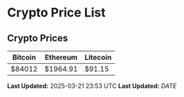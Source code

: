 # Crypto Price List

## Crypto Prices
| Bitcoin | Ethereum | Litecoin |
| ------- | -------- | -------- |
| $84012 | $1964.91 | $91.15 |
**Last Updated:** 2025-03-21 23:53 UTC
**Last Updated:** $DATE$

